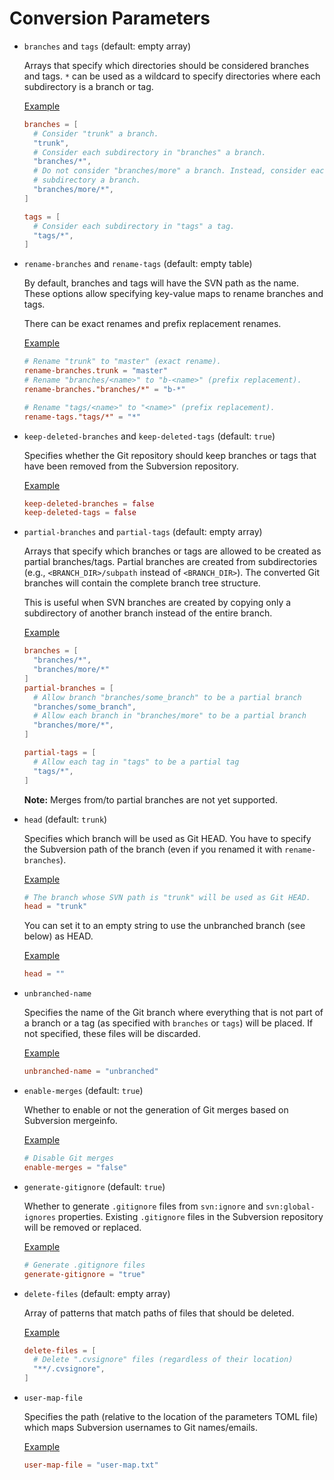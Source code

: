 # Conversion Parameters

* `branches` and `tags` (default: empty array)

  Arrays that specify which directories should be considered branches and tags.
  `*` can be used as a wildcard to specify directories where each subdirectory
  is a branch or tag.

  <u>Example</u>

  ```toml
  branches = [
    # Consider "trunk" a branch.
    "trunk",
    # Consider each subdirectory in "branches" a branch.
    "branches/*",
    # Do not consider "branches/more" a branch. Instead, consider each
    # subdirectory a branch.
    "branches/more/*",
  ]

  tags = [
    # Consider each subdirectory in "tags" a tag.
    "tags/*",
  ]
  ```

* `rename-branches` and `rename-tags` (default: empty table)

  By default, branches and tags will have the SVN path as the name. These
  options allow specifying key-value maps to rename branches and tags.

  There can be exact renames and prefix replacement renames.

  <u>Example</u>

  ```toml
  # Rename "trunk" to "master" (exact rename).
  rename-branches.trunk = "master"
  # Rename "branches/<name>" to "b-<name>" (prefix replacement).
  rename-branches."branches/*" = "b-*"

  # Rename "tags/<name>" to "<name>" (prefix replacement).
  rename-tags."tags/*" = "*"
  ```

* `keep-deleted-branches` and `keep-deleted-tags` (default: `true`)

  Specifies whether the Git repository should keep branches or tags that have
  been removed from the Subversion repository.

  <u>Example</u>

  ```toml
  keep-deleted-branches = false
  keep-deleted-tags = false
  ```

* `partial-branches` and `partial-tags` (default: empty array)

  Arrays that specify which branches or tags are allowed to be created as
  partial branches/tags. Partial branches are created from subdirectories
  (e.g., `<BRANCH_DIR>/subpath` instead of `<BRANCH_DIR>`). The converted Git
  branches will contain the complete branch tree structure.

  This is useful when SVN branches are created by copying only a subdirectory
  of another branch instead of the entire branch.

  <u>Example</u>

  ```toml
  branches = [
    "branches/*",
    "branches/more/*"
  ]
  partial-branches = [
    # Allow branch "branches/some_branch" to be a partial branch
    "branches/some_branch",
    # Allow each branch in "branches/more" to be a partial branch
    "branches/more/*",
  ]

  partial-tags = [
    # Allow each tag in "tags" to be a partial tag
    "tags/*",
  ]
  ```

  **Note:** Merges from/to partial branches are not yet supported.

* `head` (default: `trunk`)

  Specifies which branch will be used as Git HEAD. You have to specify the
  Subversion path of the branch (even if you renamed it with
  `rename-branches`).

  <u>Example</u>

  ```toml
  # The branch whose SVN path is "trunk" will be used as Git HEAD.
  head = "trunk"
  ```

  You can set it to an empty string to use the unbranched branch (see below) as
  HEAD.

  <u>Example</u>

  ```toml
  head = ""
  ```

* `unbranched-name`

  Specifies the name of the Git branch where everything that is not part of a
  branch or a tag (as specified with `branches` or `tags`) will be placed. If
  not specified, these files will be discarded.

  <u>Example</u>

  ```toml
  unbranched-name = "unbranched"
  ```

* `enable-merges` (default: `true`)

  Whether to enable or not the generation of Git merges based on Subversion
  mergeinfo.

  <u>Example</u>

  ```toml
  # Disable Git merges
  enable-merges = "false"
  ```

* `generate-gitignore` (default: `true`)

  Whether to generate `.gitignore` files from `svn:ignore` and
  `svn:global-ignores` properties. Existing `.gitignore` files in the
  Subversion repository will be removed or replaced.

  <u>Example</u>

  ```toml
  # Generate .gitignore files
  generate-gitignore = "true"
  ```

* `delete-files` (default: empty array)

  Array of patterns that match paths of files that should be deleted.

  <u>Example</u>

  ```toml
  delete-files = [
    # Delete ".cvsignore" files (regardless of their location)
    "**/.cvsignore",
  ]
  ```

* `user-map-file`

  Specifies the path (relative to the location of the parameters TOML file)
  which maps Subversion usernames to Git names/emails.

  <u>Example</u>

  ```toml
  user-map-file = "user-map.txt"
  ```
